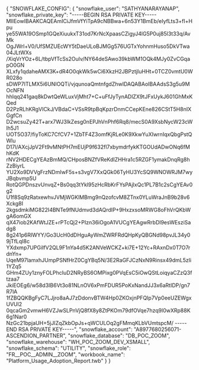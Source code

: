 {
  "SNOWFLAKE_CONFIG": {
    "snowflake_user": "SATHYANARAYANAP",
    "snowflake_private_key":  "-----BEGIN RSA PRIVATE KEY-----
MIIEowIBAAKCAQEAmICiJfmVfYiTpA9cNBBwa+6n53Y1BmEb/eIyfLts3+fl+Hpu
ye55WA19OSmp1GQeXiuukxT31od7KrNcXpaasCZigyJ4lG5P0uj85l3t33q/AvMk
OgJWrl+V0/UfSMZUEcWY5tDaeULoBJMGg576UGTxYohnmHuso5DkVTwa04JLtWXs
/XiqVrYOz+6L/tbpVfTcSs2Oulv/NY64deSAwo39kbWM1OQk4MJy0ZvCGqapO0GN
XLxfy1qdaheAMX3K+dR4O0qkWk5wCi6XkzH2JBPztjIuHHt+0TCZ0vmtU0WR028o
sDWP7ITLMX5i6UNIOQTi/vjqunoaQmtnfgdZhwIDAQABAoIBAAdsS3g5u9MOcNFN
hhlqq241gaq8kDwtQeWLuxVjMht7+C+uFfJyTynADlZX9tJFxUykJ601GhMxKQed
D2PzRLhKRgVICkJ/VBdaC+VSsR9tpBqKpzrDnmCCepKEne826CStT5H8nIXGgfCn
D2wcsuZy42T+arx7WJ3lkZesg0nEPJhVnPhf6Rq8/mecS0A9XsbNycW23cWlh5J1
UOT5O37/fiyToKC7CfCV7+1ZbTF4Z3omfKjRLe0K9XkwYuXIwrnIqxQbgPstQWlu
D17l/AXcjJpV2Ft9vMNtPH7mEUjP9f632fl7xbymdrfykKTGOUdADwONq6fMhKdK
rNV2HDECgYEAzBmMQ/CHposBNZfVReKdIZHHra1c5RZGF1ymakDnqRg8hZzBiyrL
YU2Xo9DVVgFrzNDmIwF5s+s3vgV7XxQGk06TyHU3YcSQ9WNOWRJM7wyJBqbvmp5U
RotQGPDnszvUnvqZ+Bs0qq3tYkl95zHcRbKrFYsPAjIxQc1PL7B1c2sCgYEAv0g2
U1f8Sq9zRatxewhvJVMjWGKlMBmg9nQzofcvM8ZTnx0YLuWraJnB9b28v6Xckg8I
2kgsdmkiMG822I4BNTe9fNUdmvd3dAQrdIP+9HxzxsoMRWG8oFhVrQKbWgA6omGX
qX47iob2KAfWtJZE+rPTcQj2+PIzn36iOgoA1VUCgYEAgwRrbDl9esWEsziSadg8
8g241p6RIWYY/Go3UcH0dDHguAyWmZWRFRdQHpKyQBGNd98pvJL34y09jTfLqI8c
YXdxmp7UPGiIfV2QL9F1nYa4d5K2ANVeWCKZ+ki7E+12Yc+RAxnDx0T7O7rdnYn+
UqeM97lamxhJUmpPSNfHrZ0CgYBq5N/3E2RaGFJCzNxN9Rinsx49dmL5zli1YZq5
GHm4ZUy1znyFOLPhcIuD2NRyBS6OMPixg0PVqEsC5iOwQStLoiqyaCZzQ3ftzaa7
JkiEOEg6/w58d3IB6Vt3o81NLnOV6xPmFDUR5PoKxNandJJ3x6aRtIDP/gn7R7lA
1fZBQQKBgFyC7LJjro8aAJ7zDdonvBTW4Hp0ZKOxjnPFQIp7Vp0eeUZEWgxUVUl2
0qcaGm2vmwH6VZJwSLPnVjQ8fX8y8ZtPKOm79dfOVqe7hzq9l0wXRp88K6g1Nar0
NzGc21bpjaUH+5jJIZqZkbOpJs+qWCULOq2gFMmqKLbVUmtspcM/
-----END RSA PRIVATE KEY-----",
    "snowflake_account": "A8977680256071-ASCENDION_PARTNER",
    "snowflake_database": "DB_POC_ZOOM",
    "snowflake_warehouse": "WH_POC_ZOOM_DEV_XSMALL",
    "snowflake_schema": "UTILITY",
    "snowflake_role": "FR__POC__ADMIN__ZOOM",
    "workbook_name": "Platform_Usage_Adoption_Report.twb"
  }
}







